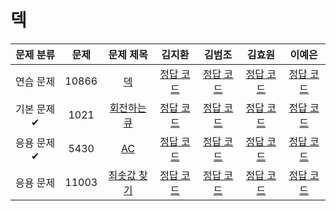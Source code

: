 # 덱
| 문제 분류 | 문제 | 문제 제목 | 김지환 | 김범조 | 김효원 | 이예은 |
| :--: | :--: | :--: | :--: | :--: | :--: | :--: |
| 연습 문제 | 10866 | [덱](https://www.acmicpc.net/problem/10866) | [정답 코드](../0x07/solutions/10866.cpp) | [정답 코드](../0x07/solutions/10866.cpp) | [정답 코드](https://github.com/evelyn-Kim/codingtest/blob/master/%EB%8D%B1/10866.py) | [정답 코드](../0x07/solutions/10866.cpp) |
| 기본 문제✔ | 1021 | [회전하는 큐](https://www.acmicpc.net/problem/1021) | [정답 코드](../0x07/solutions/10866.cpp) | [정답 코드](../0x07/solutions/10866.cpp) | [정답 코드](https://github.com/evelyn-Kim/codingtest/blob/master/%EB%8D%B1/1021.py) | [정답 코드](../0x07/solutions/10866.cpp) |
| 응용 문제✔ | 5430 | [AC](https://www.acmicpc.net/problem/5430) | [정답 코드](../0x07/solutions/10866.cpp) | [정답 코드](../0x07/solutions/10866.cpp) | [정답 코드](https://github.com/evelyn-Kim/codingtest/blob/master/%EB%8D%B1/5430.py) | [정답 코드](../0x07/solutions/10866.cpp) |
| 응용 문제 | 11003 | [최솟값 찾기](https://www.acmicpc.net/problem/11003) | [정답 코드](../0x07/solutions/10866.cpp) | [정답 코드](../0x07/solutions/10866.cpp) | [정답 코드](https://github.com/evelyn-Kim/codingtest/blob/master/%EB%8D%B1/11003.py) | [정답 코드](../0x07/solutions/10866.cpp) |
